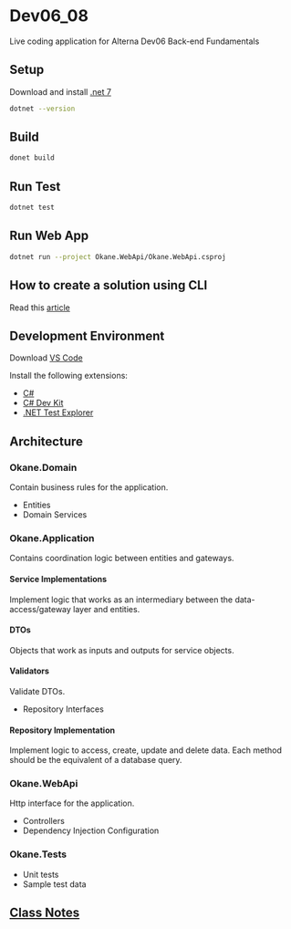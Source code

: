 # Dev06_08
Live coding application for Alterna Dev06 Back-end Fundamentals

## Setup

Download and install [.net 7](https://dotnet.microsoft.com/en-us/download/dotnet/7.0)

```bash
dotnet --version 
```

## Build
```bash
donet build
```

## Run Test
```bash
dotnet test
```

## Run Web App
```bash
dotnet run --project Okane.WebApi/Okane.WebApi.csproj
```

## How to create a solution using CLI

Read this [article](https://learn.microsoft.com/en-us/dotnet/core/tools/dotnet-new)

## Development Environment

Download [VS Code](https://code.visualstudio.com/download)

Install the following extensions:

* [C#](https://marketplace.visualstudio.com/items?itemName=ms-dotnettools.csharp)
* [C# Dev Kit](https://marketplace.visualstudio.com/items?itemName=ms-dotnettools.csdevkit)
* [.NET Test Explorer](https://marketplace.visualstudio.com/items?itemName=formulahendry.dotnet-test-explorer)

## Architecture

### Okane.Domain

Contain business rules for the application.

* Entities
* Domain Services

### Okane.Application

Contains coordination logic between entities and gateways.

#### Service Implementations

Implement logic that works as an intermediary between the data-access/gateway layer
and entities.

#### DTOs

Objects that work as inputs and outputs for service objects.

#### Validators

Validate DTOs.

* Repository Interfaces

#### Repository Implementation 
Implement logic to access, create, update and delete data. 
Each method should be the equivalent of a database query.

### Okane.WebApi

Http interface for the application.

* Controllers
* Dependency Injection Configuration

### Okane.Tests

* Unit tests
* Sample test data

## [Class Notes](https://workflowy.com/s/alterna-dev06-08/S5PTSCJX0RKDHBXS)